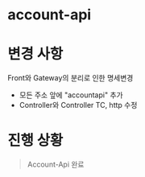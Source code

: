 # account-api

# 변경 사항
Front와 Gateway의 분리로 인한 명세변경
* 모든 주소 앞에 "accountapi" 추가
* Controller와 Controller TC, http 수정

# 진행 상황
> Account-Api 완료